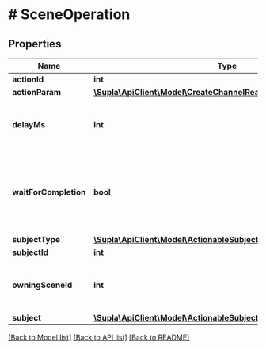 # # SceneOperation

## Properties

Name | Type | Description | Notes
------------ | ------------- | ------------- | -------------
**actionId** | **int** |  | [optional]
**actionParam** | [**\Supla\ApiClient\Model\CreateChannelReactionRequestActionParam**](CreateChannelReactionRequestActionParam.md) |  | [optional]
**delayMs** | **int** | Delay before this operation in scene, in milliseconds. | [optional]
**waitForCompletion** | **bool** | Whether to wait before proceeding with the scene until this operation completes. | [optional]
**subjectType** | [**\Supla\ApiClient\Model\ActionableSubjectTypeNames**](ActionableSubjectTypeNames.md) |  | [optional]
**subjectId** | **int** |  | [optional]
**owningSceneId** | **int** | ID of the scene that this operation belongs to. | [optional]
**subject** | [**\Supla\ApiClient\Model\ActionableSubject**](ActionableSubject.md) |  | [optional]

[[Back to Model list]](../../README.md#models) [[Back to API list]](../../README.md#endpoints) [[Back to README]](../../README.md)
